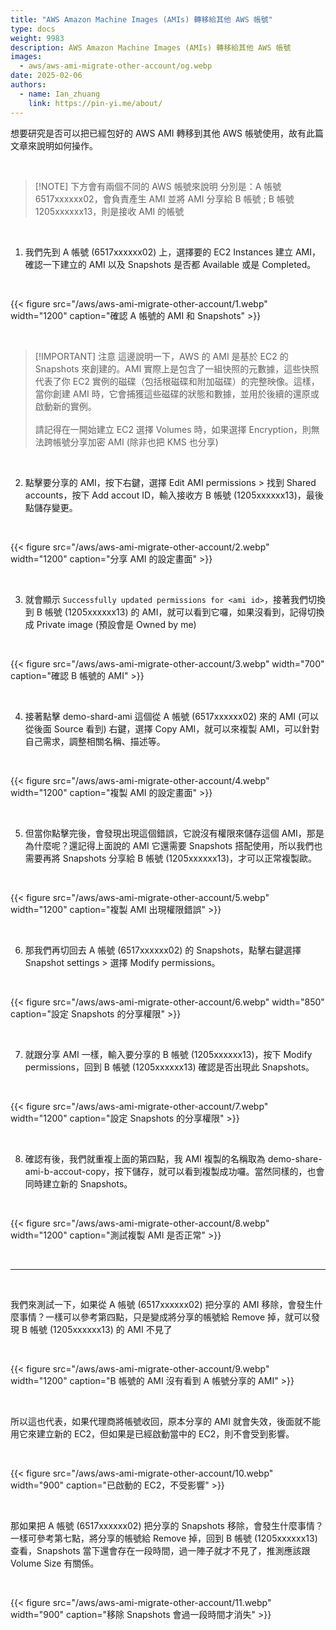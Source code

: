 ```yaml
---
title: "AWS Amazon Machine Images (AMIs) 轉移給其他 AWS 帳號"
type: docs
weight: 9983
description: AWS Amazon Machine Images (AMIs) 轉移給其他 AWS 帳號
images:
  - aws/aws-ami-migrate-other-account/og.webp
date: 2025-02-06
authors:
  - name: Ian_zhuang
    link: https://pin-yi.me/about/
---
```


想要研究是否可以把已經包好的 AWS AMI 轉移到其他 AWS 帳號使用，故有此篇文章來說明如何操作。

<br>

> [!NOTE] 下方會有兩個不同的 AWS 帳號來說明
>分別是：A 帳號 6517xxxxxx02，會負責產生 AMI 並將 AMI 分享給 B 帳號 ; B 帳號 1205xxxxxx13，則是接收 AMI 的帳號

<br>

1. 我們先到 A 帳號 (6517xxxxxx02) 上，選擇要的 EC2 Instances 建立 AMI，確認一下建立的 AMI 以及 Snapshots 是否都 Available 或是 Completed。

<br>

{{< figure src="/aws/aws-ami-migrate-other-account/1.webp" width="1200" caption="確認 A 帳號的 AMI 和 Snapshots" >}}

<br>

> [!IMPORTANT] 注意
這邊說明一下，AWS 的 AMI 是基於 EC2 的 Snapshots 來創建的。AMI 實際上是包含了一組快照的元數據，這些快照代表了你 EC2 實例的磁碟（包括根磁碟和附加磁碟）的完整映像。這樣，當你創建 AMI 時，它會捕獲這些磁碟的狀態和數據，並用於後續的還原或啟動新的實例。<br><br>
>請記得在一開始建立 EC2 選擇 Volumes 時，如果選擇 Encryption，則無法跨帳號分享加密 AMI (除非也把 KMS 也分享)

<br>

2. 點擊要分享的 AMI，按下右鍵，選擇 Edit AMI permissions > 找到 Shared accounts，按下 Add accout ID，輸入接收方 B 帳號 (1205xxxxxx13)，最後點儲存變更。

<br>

{{< figure src="/aws/aws-ami-migrate-other-account/2.webp" width="1200" caption="分享 AMI 的設定畫面" >}}

<br>

3. 就會顯示 `Successfully updated permissions for <ami id>`，接著我們切換到 B 帳號 (1205xxxxxx13) 的 AMI，就可以看到它囉，如果沒看到，記得切換成 Private image (預設會是 Owned by me)

<br>

{{< figure src="/aws/aws-ami-migrate-other-account/3.webp" width="700" caption="確認 B 帳號的 AMI" >}}

<br>

4. 接著點擊 demo-shard-ami 這個從 A 帳號 (6517xxxxxx02) 來的 AMI (可以從後面 Source 看到) 右鍵，選擇 Copy AMI，就可以來複製 AMI，可以針對自己需求，調整相關名稱、描述等。

<br>

{{< figure src="/aws/aws-ami-migrate-other-account/4.webp" width="1200" caption="複製 AMI 的設定畫面" >}}

<br>

5. 但當你點擊完後，會發現出現這個錯誤，它說沒有權限來儲存這個 AMI，那是為什麼呢？還記得上面說的 AMI 它還需要 Snapshots 搭配使用，所以我們也需要再將 Snapshots 分享給 B 帳號 (1205xxxxxx13)，才可以正常複製歐。

<br>

{{< figure src="/aws/aws-ami-migrate-other-account/5.webp" width="1200" caption="複製 AMI 出現權限錯誤" >}}

<br>

6. 那我們再切回去 A 帳號 (6517xxxxxx02) 的 Snapshots，點擊右鍵選擇 Snapshot settings > 選擇 Modify permissions。

<br>

{{< figure src="/aws/aws-ami-migrate-other-account/6.webp" width="850" caption="設定 Snapshots 的分享權限" >}}

<br>

7. 就跟分享 AMI 一樣，輸入要分享的 B 帳號 (1205xxxxxx13)，按下 Modify permissions，回到 B 帳號 (1205xxxxxx13) 確認是否出現此 Snapshots。

<br>

{{< figure src="/aws/aws-ami-migrate-other-account/7.webp" width="1200" caption="設定 Snapshots 的分享權限" >}}

<br>

8. 確認有後，我們就重複上面的第四點，我 AMI 複製的名稱取為 demo-share-ami-b-accout-copy，按下儲存，就可以看到複製成功囉。當然同樣的，也會同時建立新的 Snapshots。

<br>

{{< figure src="/aws/aws-ami-migrate-other-account/8.webp" width="1200" caption="測試複製 AMI 是否正常" >}}

<br>

---

<br>

我們來測試一下，如果從 A 帳號 (6517xxxxxx02) 把分享的 AMI 移除，會發生什麼事情？一樣可以參考第四點，只是變成將分享的帳號給 Remove 掉，就可以發現 B 帳號 (1205xxxxxx13) 的 AMI 不見了

<br>

{{< figure src="/aws/aws-ami-migrate-other-account/9.webp" width="1200" caption="B 帳號的 AMI 沒有看到 A 帳號分享的 AMI" >}}

<br>

所以這也代表，如果代理商將帳號收回，原本分享的 AMI 就會失效，後面就不能用它來建立新的 EC2，但如果是已經啟動當中的 EC2，則不會受到影響。

<br>

{{< figure src="/aws/aws-ami-migrate-other-account/10.webp" width="900" caption="已啟動的 EC2，不受影響" >}}

<br>

那如果把 A 帳號 (6517xxxxxx02) 把分享的 Snapshots 移除，會發生什麼事情？一樣可參考第七點，將分享的帳號給 Remove 掉，回到 B 帳號 (1205xxxxxx13) 查看，Snapshots 當下還會存在一段時間，過一陣子就才不見了，推測應該跟 Volume Size 有關係。

<br>

{{< figure src="/aws/aws-ami-migrate-other-account/11.webp" width="900" caption="移除 Snapshots 會過一段時間才消失" >}}

<br>